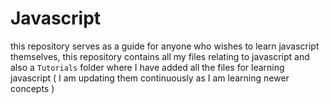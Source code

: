 # Javascript

this repository serves as a guide for anyone who wishes to learn javascript themselves, this repository contains all my files relating to javascript and also a `Tutorials` folder where I have added all the files for learning javascript ( I am updating them continuously as I am learning newer concepts )

<!-- TABLE_OF_CONTENTS_MARKER -->
